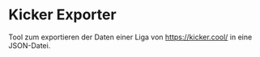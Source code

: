 # Kicker Exporter

Tool zum exportieren der Daten einer Liga von https://kicker.cool/ in eine JSON-Datei.
